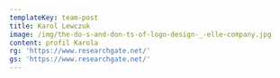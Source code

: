 ```yaml
---
templateKey: team-post
title: Karol Lewczuk
image: /img/the-do-s-and-don-ts-of-logo-design-_-elle-company.jpg
content: profil Karola
rg: 'https://www.researchgate.net/'
gs: 'https://www.researchgate.net/'
---
```


